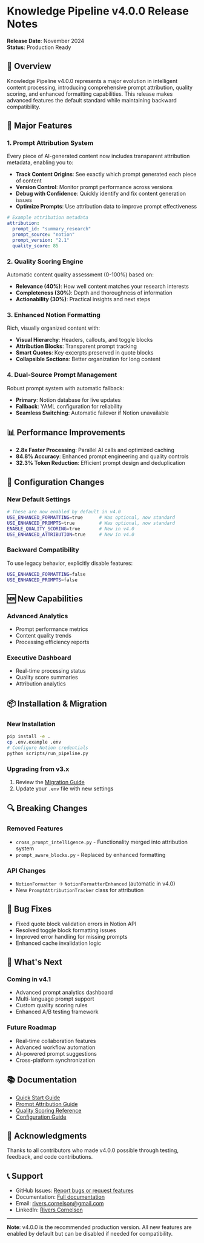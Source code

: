 # Knowledge Pipeline v4.0.0 Release Notes

**Release Date**: November 2024  
**Status**: Production Ready

## 🎉 Overview

Knowledge Pipeline v4.0.0 represents a major evolution in intelligent content processing, introducing comprehensive prompt attribution, quality scoring, and enhanced formatting capabilities. This release makes advanced features the default standard while maintaining backward compatibility.

## 🚀 Major Features

### 1. Prompt Attribution System

Every piece of AI-generated content now includes transparent attribution metadata, enabling you to:

- **Track Content Origins**: See exactly which prompt generated each piece of content
- **Version Control**: Monitor prompt performance across versions
- **Debug with Confidence**: Quickly identify and fix content generation issues
- **Optimize Prompts**: Use attribution data to improve prompt effectiveness

```yaml
# Example attribution metadata
attribution:
  prompt_id: "summary_research"
  prompt_source: "notion"
  prompt_version: "2.1"
  quality_score: 85
```

### 2. Quality Scoring Engine

Automatic content quality assessment (0-100%) based on:

- **Relevance (40%)**: How well content matches your research interests
- **Completeness (30%)**: Depth and thoroughness of information
- **Actionability (30%)**: Practical insights and next steps

### 3. Enhanced Notion Formatting

Rich, visually organized content with:

- **Visual Hierarchy**: Headers, callouts, and toggle blocks
- **Attribution Blocks**: Transparent prompt tracking
- **Smart Quotes**: Key excerpts preserved in quote blocks
- **Collapsible Sections**: Better organization for long content

### 4. Dual-Source Prompt Management

Robust prompt system with automatic fallback:

- **Primary**: Notion database for live updates
- **Fallback**: YAML configuration for reliability
- **Seamless Switching**: Automatic failover if Notion unavailable

## 📊 Performance Improvements

- **2.8x Faster Processing**: Parallel AI calls and optimized caching
- **84.8% Accuracy**: Enhanced prompt engineering and quality controls
- **32.3% Token Reduction**: Efficient prompt design and deduplication

## 🔧 Configuration Changes

### New Default Settings

```bash
# These are now enabled by default in v4.0
USE_ENHANCED_FORMATTING=true      # Was optional, now standard
USE_ENHANCED_PROMPTS=true         # Was optional, now standard
ENABLE_QUALITY_SCORING=true       # New in v4.0
USE_ENHANCED_ATTRIBUTION=true     # New in v4.0
```

### Backward Compatibility

To use legacy behavior, explicitly disable features:

```bash
USE_ENHANCED_FORMATTING=false
USE_ENHANCED_PROMPTS=false
```

## 🆕 New Capabilities

### Advanced Analytics

- Prompt performance metrics
- Content quality trends
- Processing efficiency reports

### Executive Dashboard

- Real-time processing status
- Quality score summaries
- Attribution analytics

## 📦 Installation & Migration

### New Installation

```bash
pip install -e .
cp .env.example .env
# Configure Notion credentials
python scripts/run_pipeline.py
```

### Upgrading from v3.x

1. Review the [Migration Guide](../v4.0.0-migration-guide.md)
2. Update your `.env` file with new settings

## 🔍 Breaking Changes

### Removed Features

- `cross_prompt_intelligence.py` - Functionality merged into attribution system
- `prompt_aware_blocks.py` - Replaced by enhanced formatting

### API Changes

- `NotionFormatter` → `NotionFormatterEnhanced` (automatic in v4.0)
- New `PromptAttributionTracker` class for attribution

## 🐛 Bug Fixes

- Fixed quote block validation errors in Notion API
- Resolved toggle block formatting issues
- Improved error handling for missing prompts
- Enhanced cache invalidation logic

## 🎯 What's Next

### Coming in v4.1

- Advanced prompt analytics dashboard
- Multi-language prompt support
- Custom quality scoring rules
- Enhanced A/B testing framework

### Future Roadmap

- Real-time collaboration features
- Advanced workflow automation
- AI-powered prompt suggestions
- Cross-platform synchronization

## 📚 Documentation

- [Quick Start Guide](../getting-started/quick-start.md)
- [Prompt Attribution Guide](prompt-attribution.md)
- [Quality Scoring Reference](quality-scoring.md)
- [Configuration Guide](../guides/prompt-configuration-guide.md)

## 🙏 Acknowledgments

Thanks to all contributors who made v4.0.0 possible through testing, feedback, and code contributions.

## 📞 Support

- GitHub Issues: [Report bugs or request features](https://github.com/riverscornelson/knowledge-pipeline/issues)
- Documentation: [Full documentation](../README.md)
- Email: rivers.cornelson@gmail.com
- LinkedIn: [Rivers Cornelson](https://www.linkedin.com/in/rivers-cornelson/)

---

**Note**: v4.0.0 is the recommended production version. All new features are enabled by default but can be disabled if needed for compatibility.